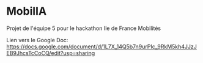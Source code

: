 # MobilIA
Projet de l'équipe 5 pour le hackathon Ile de France Mobilités

Lien vers le Google Doc: https://docs.google.com/document/d/1L7X_14Q5b7n9urPIc_9RkM5kh4JJzJEB9JhcsTcCoCQ/edit?usp=sharing
